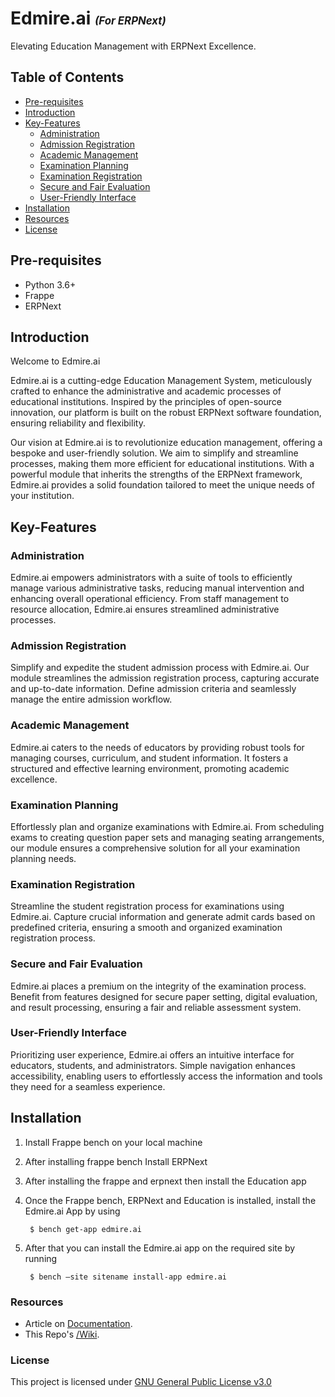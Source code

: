 # Edmire.ai <span style="font-size: 0.6em; font-style: italic">(For ERPNext)</span>

 Elevating Education Management with ERPNext Excellence.

## Table of Contents
 - [Pre-requisites](#pre-requisites)
 - [Introduction](#introduction)
 - [Key-Features](#Key-Features)
    - [Administration](#Administration)
    - [Admission Registration](#Admission-Registration)
    - [Academic Management](#Academic-Management)
    - [Examination Planning](#Examination-Planning)
    - [Examination Registration](#Examination-Registration)
    - [Secure and Fair Evaluation](#Secure-and-Fair-Evaluation)
    - [User-Friendly Interface](#User-Friendly-Interface)
  - [Installation](#Installation)
  - [Resources](#resources)
  - [License](#license)


## Pre-requisites
* Python 3.6+
* Frappe
* ERPNext


## Introduction
Welcome to Edmire.ai

Edmire.ai is a cutting-edge Education Management System, meticulously crafted to enhance the administrative and academic processes of educational institutions. Inspired by the principles of open-source innovation, our platform is built on the robust ERPNext software foundation, ensuring reliability and flexibility.

Our vision at Edmire.ai is to revolutionize education management, offering a bespoke and user-friendly solution. We aim to simplify and streamline processes, making them more efficient for educational institutions. With a powerful module that inherits the strengths of the ERPNext framework, Edmire.ai provides a solid foundation tailored to meet the unique needs of your institution.


## Key-Features

### Administration
Edmire.ai empowers administrators with a suite of tools to efficiently manage various administrative tasks, reducing manual intervention and enhancing overall operational efficiency. From staff management to resource allocation, Edmire.ai ensures streamlined administrative processes.

### Admission Registration
Simplify and expedite the student admission process with Edmire.ai. Our module streamlines the admission registration process, capturing accurate and up-to-date information. Define admission criteria and seamlessly manage the entire admission workflow.

### Academic Management
Edmire.ai caters to the needs of educators by providing robust tools for managing courses, curriculum, and student information. It fosters a structured and effective learning environment, promoting academic excellence.

### Examination Planning
Effortlessly plan and organize examinations with Edmire.ai. From scheduling exams to creating question paper sets and managing seating arrangements, our module ensures a comprehensive solution for all your examination planning needs.

### Examination Registration
Streamline the student registration process for examinations using Edmire.ai. Capture crucial information and generate admit cards based on predefined criteria, ensuring a smooth and organized examination registration process.

### Secure and Fair Evaluation
 Edmire.ai places a premium on the integrity of the examination process. Benefit from features designed for secure paper setting, digital evaluation, and result processing, ensuring a fair and reliable assessment system.
 
### User-Friendly Interface
 Prioritizing user experience, Edmire.ai offers an intuitive interface for educators, students, and administrators. Simple navigation enhances accessibility, enabling users to effortlessly access the information and tools they need for a seamless experience.


## Installation

1. Install Frappe bench on your local machine 
2. After installing frappe bench Install ERPNext
3. After installing the frappe and erpnext then install the Education app
4. Once the Frappe bench, ERPNext and Education is installed, install the Edmire.ai App by using  
      
   ```
    $ bench get-app edmire.ai
    ```
6. After that you can install the Edmire.ai app on the required site by running
       
   ```
    $ bench –site sitename install-app edmire.ai
    ```



### Resources

* Article on [Documentation](https://docs.erpnext.com/docs/user/manual/en/setting-up/articles/integrating-erpnext-with-biometric-attendance-devices).
* This Repo's [/Wiki](https://github.com/bizmapNikhil/Test/wiki).

### License

This project is licensed under [GNU General Public License v3.0](LICENSE)
